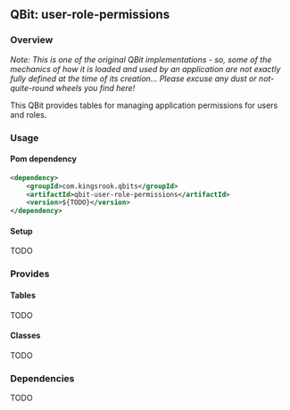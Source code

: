 ## QBit:  user-role-permissions

### Overview
*Note:  This is one of the original QBit implementations - so, some of the mechanics of how
it is loaded and used by an application are not exactly fully defined at the time of its
creation... Please excuse any dust or not-quite-round wheels you find here!*

This QBit provides tables for managing application permissions for users and roles.

### Usage

#### Pom dependency
```xml
<dependency>
    <groupId>com.kingsrook.qbits</groupId>
    <artifactId>qbit-user-role-permissions</artifactId>
    <version>${TODO}</version>
</dependency>
```

#### Setup
TODO

### Provides
#### Tables
TODO

#### Classes
TODO

### Dependencies
TODO

